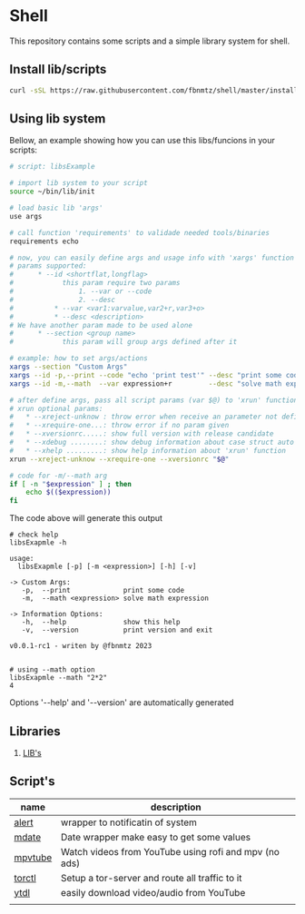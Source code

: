 <!--
 ############################################################################
 Project: shell (none)
 File...: readme.md
 Created: Friday, 2022/12/30 - 04:54:21
 Author.: @fbnmtz, (fabiano.matoz@gmail.com)
 ~·~·~·~·~·~·~·~·~·~·~·~·~~·~·~·~·~·~·~·~·~·~·~·~·~~·~·~·~·~·~~·~·~·~·~·~·~·~
 Last Modified: Monday, 2023/01/09 - 07:08:20
 Modified By..: @fbnmtz, (fabiano.matoz@gmail.com)
 ~·~·~·~·~·~·~·~·~·~·~·~·~~·~·~·~·~·~·~·~·~·~·~·~·~~·~·~·~·~·~~·~·~·~·~·~·~·~
 Version: 0.0.11.172
 ~·~·~·~·~·~·~·~·~·~·~·~·~~·~·~·~·~·~·~·~·~·~·~·~·~~·~·~·~·~·~~·~·~·~·~·~·~·~
 Description: 
  >
 ############################################################################
 HISTORY:
-->

# Shell

This repository contains some scripts and a simple library system for shell.

## Install lib/scripts

```bash
curl -sSL https://raw.githubusercontent.com/fbnmtz/shell/master/install-shell | bash 

```

## Using lib system

Bellow, an example showing how you can use this libs/funcions in your scripts:

```bash
# script: libsExample

# import lib system to your script
source ~/bin/lib/init  

# load basic lib 'args'
use args

# call function 'requirements' to validade needed tools/binaries 
requirements echo

# now, you can easily define args and usage info with 'xargs' function
# params supported:
#      * --id <shortflat,longflag>
#            this param require two params 
#                1. --var or --code
#                2. --desc
#          * --var <var1:varvalue,var2+r,var3+o>
#          * --desc <description>
# We have another param made to be used alone 
#      * --section <group name>
#            this param will group args defined after it

# example: how to set args/actions
xargs --section "Custom Args"
xargs --id -p,--print --code "echo 'print test'" --desc "print some code"
xargs --id -m,--math  --var expression+r         --desc "solve math expression" 

# after define args, pass all script params (var $@) to 'xrun' function 
# xrun optional params:
#   * --xreject-unknow : throw error when receive an parameter not defined with 'xargs'
#   * --xrequire-one...: throw error if no param given
#   * --xversionrc.....: show full version with release candidate
#   * --xdebug ........: show debug information about case struct auto generated by function 'xrun'
#   * --xhelp .........: show help information about 'xrun' function
xrun --xreject-unknow --xrequire-one --xversionrc "$@"

# code for -m/--math arg
if [ -n "$expression" ] ; then
    echo $(($expression))
fi

```

The code above will generate this output

```
# check help
libsExapmle -h

usage:
  libsExapmle [-p] [-m <expression>] [-h] [-v]

-> Custom Args:
   -p,  --print             print some code
   -m,  --math <expression> solve math expression

-> Information Options:
   -h,  --help              show this help
   -v,  --version           print version and exit

v0.0.1-rc1 - writen by @fbnmtz 2023


# using --math option
libsExapmle --math "2*2"
4

```

Options '--help' and '--version' are automatically generated

## Libraries

1. [LIB&#39;s](./lib/readme.md)

## Script's

| name                  | description                                           |
| ----------------------- | ----------------------------------------------------- |
| [alert](docs/alert.md)     | wrapper to notificatin of system                      |
| [mdate](docs/mdate.md)     | Date wrapper make easy to get some values             |
| [mpvtube](docs/mpvtube.md) | Watch videos from YouTube using rofi and mpv (no ads) |
| [torctl](docs/torctl.md)   | Setup a tor-server and route all traffic to it        |
| [ytdl](docs/ytdl.md)       | easily download video/audio from YouTube              |
|                         |                                                       |
